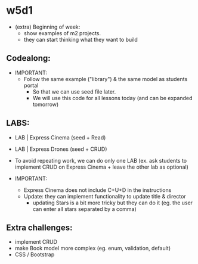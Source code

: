 
# w5d1

<!--

Methodology:
- Codealong for a library app
- This project can be expanded in the following days.
- Example: https://github.com/Ironmaidens-Ironhack-Jan-2022/mongoose-express-CRUD-codealong/commits/main

-->


- (extra) Beginning of week: 
  - show examples of m2 projects.
  - they can start thinking what they want to build



## Codealong:

- IMPORTANT: 
  - Follow the same example ("library") & the same model as students portal  
    - So that we can use seed file later.
    - We will use this code for all lessons today (and can be expanded tomorrow)




## LABS:
- LAB | Express Cinema (seed + Read)
- LAB | Express Drones (seed + CRUD)

- To avoid repeating work, we can do only one LAB (ex. ask students to implement CRUD on Express Cinema + leave the other lab as optional)

- IMPORTANT: 
  - Express Cinema does not include C+U+D in the instructions
  - Update: they can implement functionality to update title & director
    - updating Stars is a bit more tricky but they can do it (eg. the user can enter all stars separated by a comma)



## Extra challenges:
- implement CRUD
- make Book model more complex (eg. enum, validation, default)
- CSS / Bootstrap
